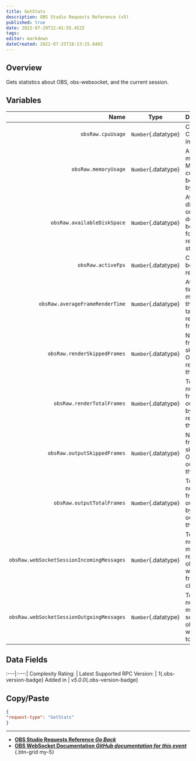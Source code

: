 ```yaml
---
title: GetStats
description: OBS Studio Requests Reference (v5)
published: true
date: 2022-07-29T22:41:55.452Z
tags: 
editor: markdown
dateCreated: 2022-07-25T18:13:25.840Z
---
```


## Overview
Gets statistics about OBS, obs-websocket, and the current session.

## Variables
Name | Type | Description | 
----:|:---------:|:------------|
`obsRaw.cpuUsage` | `Number`{.datatype} | Current CPU usage in percent
`obsRaw.memoryUsage` | `Number`{.datatype} | Amount of memory in MB currently being used by OBS
`obsRaw.availableDiskSpace` | `Number`{.datatype} | Available disk space on the device being used for recording storage
`obsRaw.activeFps` | `Number`{.datatype} | Current FPS being rendered 
`obsRaw.averageFrameRenderTime` | `Number`{.datatype} | Average time in milliseconds that OBS is taking to render a frame
`obsRaw.renderSkippedFrames` | `Number`{.datatype} | Number of frames skipped by OBS in the render thread 
`obsRaw.renderTotalFrames` | `Number`{.datatype} | Total number of frames outputted by the render thread
`obsRaw.outputSkippedFrames` | `Number`{.datatype} | Number of frames skipped by OBS in the output thread 
`obsRaw.outputTotalFrames` | `Number`{.datatype} | Total number of frames outputted by the output thread
`obsRaw.webSocketSessionIncomingMessages` | `Number`{.datatype} | Total number of messages received by obs-websocket from the client 
`obsRaw.webSocketSessionOutgoingMessages` | `Number`{.datatype} | Total number of messages sent by obs-websocket to the client

## Data Fields
:---|:---:|
Complexity Rating: | <span class="stars stars--2"></span>
Latest Supported RPC Version: | *1*{.obs-version-badge}
Added in | *v5.0.0*{.obs-version-badge}

## Copy/Paste
```json
{
"request-type": "GetStats"
}
```

---

- [<i class="mdi mdi-chevron-left"></i>**OBS Studio Requests Reference *Go Back***](/en/Broadcasters/OBS/Requests)
- [<i class="mdi mdi-github"></i> **OBS WebSocket Documentation *GitHub documentation for this event***](https://github.com/obsproject/obs-websocket/blob/master/docs/generated/protocol.md#getstats)
{.btn-grid my-5}